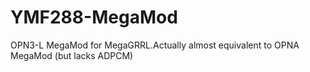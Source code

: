 # YMF288-MegaMod
 OPN3-L MegaMod for MegaGRRL.Actually almost equivalent to OPNA MegaMod (but lacks ADPCM)
